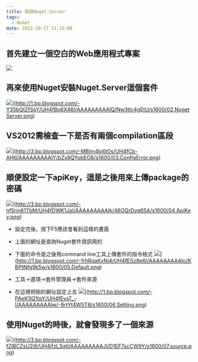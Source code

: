 ```yaml
---
title: 架設Nuget.Server
tags:
  - NuGet
date: 2012-10-17 11:15:00
---
```


## 首先建立一個空白的Web應用程式專案
[![](http://3.bp.blogspot.com/-5RPTDkv_WAw/UH4fA3LkznI/AAAAAAAAAIM/KkYwIituHkA/s1600/01.NewProject.png)](http://3.bp.blogspot.com/-5RPTDkv_WAw/UH4fA3LkznI/AAAAAAAAAIM/KkYwIituHkA/s1600/01.NewProject.png)

## 再來使用Nuget安裝Nuget.Server這個套件
![](http://1.bp.blogspot.com/-Y35bQtZfSsY/UH4fBo6X46I/AAAAAAAAAIQ/Nw3tlc4gEtU/s1600/02.NugetServer.png)](http://1.bp.blogspot.com/-Y35bQtZfSsY/UH4fBo6X46I/AAAAAAAAAIQ/Nw3tlc4gEtU/s1600/02.NugetServer.png)

## VS2012需檢查一下是否有兩個compilation區段
![](http://3.bp.blogspot.com/-MBIm4bi6t0s/UH4fCb-AHtI/AAAAAAAAAIY/bZx8QYobEO8/s1600/03.ConfigError.png)](http://3.bp.blogspot.com/-MBIm4bi6t0s/UH4fCb-AHtI/AAAAAAAAAIY/bZx8QYobEO8/s1600/03.ConfigError.png)

## 順便設定一下apiKey，這是之後用來上傳package的密碼
![](http://3.bp.blogspot.com/-nf5rin61TbM/UH4fDWK1JaI/AAAAAAAAAIk/46OQrDyq65A/s1600/04.ApiKey.png)](http://3.bp.blogspot.com/-nf5rin61TbM/UH4fDWK1JaI/AAAAAAAAAIk/46OQrDyq65A/s1600/04.ApiKey.png)

* 設定完後，按下F5應該會看到這樣的畫面
* 上面的網址是查詢Nuget套件資訊用的
* 下面的命令是之後用command line工具上傳套件的指令格式
![](http://1.bp.blogspot.com/-1rhRqaKxNi4/UH4fESz8e6I/AAAAAAAAAIo/KBPtNfg9k5w/s1600/05.Default.png)](http://1.bp.blogspot.com/-1rhRqaKxNi4/UH4fESz8e6I/AAAAAAAAAIo/KBPtNfg9k5w/s1600/05.Default.png)

* 工具-&gt;選項-&gt;套件管理員-&gt;套件來源
* 在這裡把剛的網址設定上去
![](http://1.bp.blogspot.com/-PAeK1lQ1tpY/UH4fEysT_-I/AAAAAAAAAIw/-9rtYt4W5T8/s1600/06.Setting.png)](http://1.bp.blogspot.com/-PAeK1lQ1tpY/UH4fEysT_-I/AAAAAAAAAIw/-9rtYt4W5T8/s1600/06.Setting.png)

## 使用Nuget的時後，就會發現多了一個來源
![](http://3.bp.blogspot.com/-fZlBCZsU2i8/UH4ifzL3qtI/AAAAAAAAAJI/D1EF7scCW9Y/s1600/07.source.png)](http://3.bp.blogspot.com/-fZlBCZsU2i8/UH4ifzL3qtI/AAAAAAAAAJI/D1EF7scCW9Y/s1600/07.source.png)